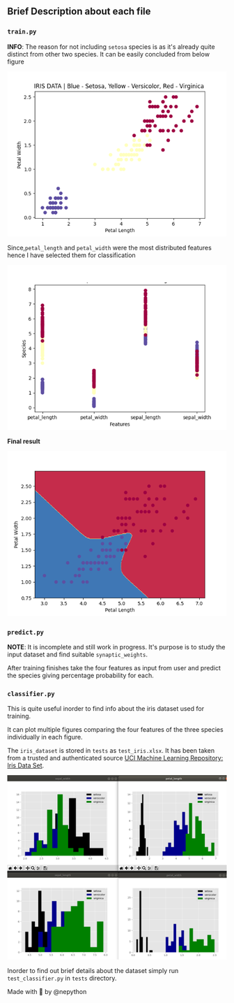 ## Brief Description about each file

### ``train.py``

**INFO**: The reason for not including `setosa` species is as it's already quite distinct from other two species.
It can be easily concluded from below figure

![input_data](https://github.com/nepython/iris-dataset-classifier/blob/master/iris_dataset_classifier/readme_images/input_data.png)

Since,`petal_length` and `petal_width` were the most distributed features hence I have selected them for classification

![feature-distribution](https://github.com/nepython/iris-dataset-classifier/blob/master/iris_dataset_classifier/readme_images/feature_distribution.png)

**Final result**

![final-result](https://github.com/nepython/iris-dataset-classifier/blob/master/iris_dataset_classifier/readme_images/final_result.png)

### ``predict.py``
**NOTE**: It is incomplete and still work in progress.
It's purpose is to study the input dataset and find suitable `synaptic_weights`.

After training finishes take the four features as input from user and predict the species giving percentage probability for each.

### ``classifier.py``
This is quite useful inorder to find info about the iris dataset used for training.

It can plot multiple figures comparing the four features of the three species individually in each figure.

The `iris_dataset` is stored in `tests` as `test_iris.xlsx`. 
It has been taken from a trusted and authenticated source [UCI Machine Learning Repository: Iris Data Set](https://archive.ics.uci.edu/ml/datasets/Iris).

![individual-feature](https://github.com/nepython/iris-dataset-classifier/blob/master/iris_dataset_classifier/readme_images/individual_feature.png)

Inorder to find out brief details about the dataset simply run `test_classifier.py` in `tests` directory.

Made with :sparkling_heart: by @nepython
